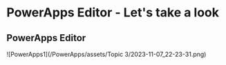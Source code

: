 # PowerApps Editor - Let's take a look

## PowerApps Editor

![PowerApps1](/PowerApps/assets/Topic 3/2023-11-07_22-23-31.png)

